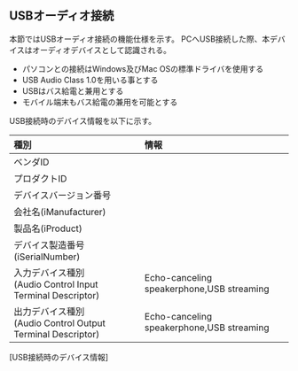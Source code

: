 ## USBオーディオ接続

  本節ではUSBオーディオ接続の機能仕様を示す。
  PCへUSB接続した際、本デバイスはオーディオデバイスとして認識される。

- パソコンとの接続はWindows及びMac OSの標準ドライバを使用する
- USB Audio Class 1.0を用いる事とする
- USBはバス給電と兼用とする
- モバイル端末もバス給電の兼用を可能とする

USB接続時のデバイス情報を以下に示す。

|種別|情報|
|:--|:--|
|ベンダID||
|プロダクトID||
|デバイスバージョン番号||
|会社名(iManufacturer)||
|製品名(iProduct)||
|デバイス製造番号(iSerialNumber)||
|入力デバイス種別</br>(Audio Control Input Terminal Descriptor)|	Echo-canceling　speakerphone,USB streaming|
|出力デバイス種別<br>(Audio Control Output Terminal Descriptor)|Echo-canceling speakerphone,USB streaming|

[USB接続時のデバイス情報]
